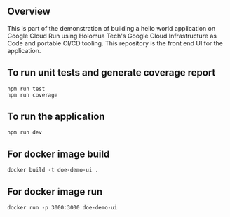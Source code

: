 ## Overview
This is part of the demonstration of building a hello world application on Google Cloud Run using Holomua Tech's Google Cloud Infrastructure as Code and portable CI/CD tooling.  This repository is the front end UI for the application.


## To run unit tests and generate coverage report
```
npm run test
npm run coverage
```

## To run the application
```
npm run dev
```

## For docker image build
```
docker build -t doe-demo-ui .
```

## For docker image run
```
docker run -p 3000:3000 doe-demo-ui
```




